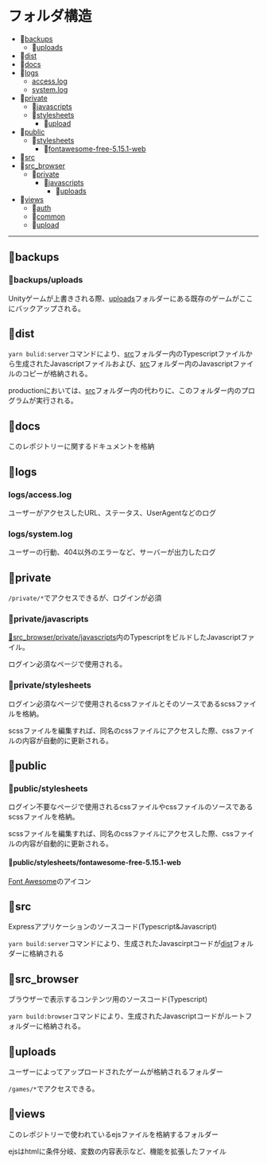 # フォルダ構造

- 📁[backups](#backups)  
  - 📁[uploads](#backupsuploads)  
- 📁[dist](#dist)  
- 📁[docs](#docs)  
- 📁[logs](#logs)  
  - [access.log](#logsaccesslog)  
  - [system.log](#logssystemlog)  
- 📁[private](#private)  
  - 📁[javascripts](#privatejavascripts)  
  - 📁[stylesheets](#privatestylesheets)  
    - 📁[upload](#privatestylesheetsupload)  
- 📁[public](#public)  
  - 📁[stylesheets](#publicstylesheets)  
    - 📁[fontawesome-free-5.15.1-web](#publicstylesheetsfontawesome-free-5151-web)  
- 📁[src](#src)  
- 📁[src_browser](#src_browser)  
  - 📁[private](#src_browserprivate)  
    - 📁[javascripts](#src_browserprivatejavascripts)  
      - 📁[uploads](#uploads)  
- 📁[views](#views)  
  - 📁[auth](#viewsauth)  
  - 📁[common](#viewscommon)  
  - 📁[upload](#viewsupload)  

---

## 📁backups

### 📁backups/uploads

Unityゲームが上書きされる際、[uploads](#📁uploads)フォルダーにある既存のゲームがここにバックアップされる。

## 📁dist

`yarn bulid:server`コマンドにより、[src](#📁src)フォルダー内のTypescriptファイルから生成されたJavascriptファイルおよび、[src](#📁src)フォルダー内のJavascriptファイルのコピーが格納される。

productionにおいては、[src](#📁src)フォルダー内の代わりに、このフォルダー内のプログラムが実行される。

## 📁docs

このレポジトリーに関するドキュメントを格納

## 📁logs

### logs/access.log

ユーザーがアクセスしたURL、ステータス、UserAgentなどのログ

### logs/system.log

ユーザーの行動、404以外のエラーなど、サーバーが出力したログ

## 📁private

`/private/*`でアクセスできるが、ログインが必須

### 📁private/javascripts

[📁src_browser/private/javascripts](📁src_browser/private/javascripts)内のTypescriptをビルドしたJavascriptファイル。

ログイン必須なページで使用される。

### 📁private/stylesheets

ログイン必須なページで使用されるcssファイルとそのソースであるscssファイルを格納。

scssファイルを編集すれば、同名のcssファイルにアクセスした際、cssファイルの内容が自動的に更新される。

## 📁public

### 📁public/stylesheets

ログイン不要なページで使用されるcssファイルやcssファイルのソースであるscssファイルを格納。

scssファイルを編集すれば、同名のcssファイルにアクセスした際、cssファイルの内容が自動的に更新される。

#### 📁public/stylesheets/fontawesome-free-5.15.1-web

[Font Awesome](https://fontawesome.com/)のアイコン

## 📁src

Expressアプリケーションのソースコード(Typescript&Javascript)

`yarn build:server`コマンドにより、生成されたJavascirptコードが[dist](#dist)フォルダーに格納される

## 📁src_browser

ブラウザーで表示するコンテンツ用のソースコード(Typescript)

`yarn build:browser`コマンドにより、生成されたJavascriptコードがルートフォルダーに格納される。

## 📁uploads

ユーザーによってアップロードされたゲームが格納されるフォルダー

`/games/*`でアクセスできる。

## 📁views

このレポジトリーで使われているejsファイルを格納するフォルダー

ejsはhtmlに条件分岐、変数の内容表示など、機能を拡張したファイル
